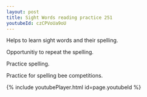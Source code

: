 ```yaml
---
layout: post
title: Sight Words reading practice 251
youtubeId: czCPVoUa9oU
---
```

 
 
Helps to learn sight words and their spelling.

Opportunitiy to repeat the spelling. 

Practice spelling. 
 
Practice for spelling bee competitions. 
 
{% include youtubePlayer.html id=page.youtubeId %}
 
 
